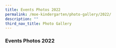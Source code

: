 ```yaml
---
title: Events Photos 2022
permalink: /moe-kindergarten/photo-gallery/2022/
description: ""
third_nav_title: Photo Gallery
---
```

### **Events Photos 2022**
